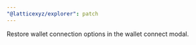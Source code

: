 ```yaml
---
"@latticexyz/explorer": patch
---
```


Restore wallet connection options in the wallet connect modal.

